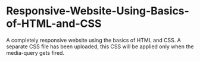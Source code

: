 # Responsive-Website-Using-Basics-of-HTML-and-CSS
A completely responsive website using the basics of HTML and CSS.
A separate CSS file has been uploaded, this CSS will be applied only when the media-query gets fired. 

